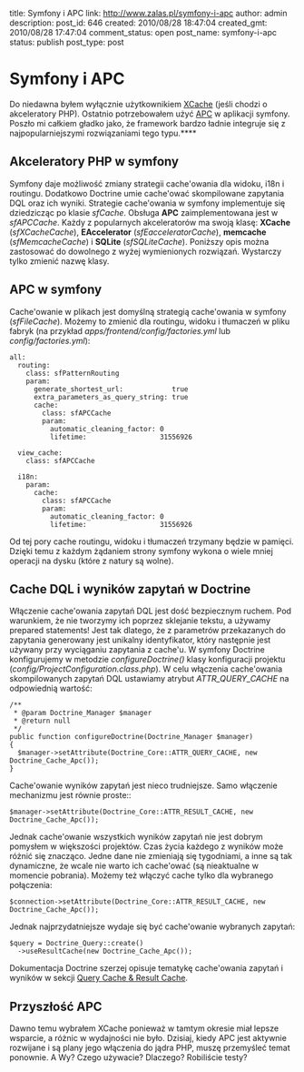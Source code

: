 title: Symfony i APC
link: http://www.zalas.pl/symfony-i-apc
author: admin
description: 
post_id: 646
created: 2010/08/28 18:47:04
created_gmt: 2010/08/28 17:47:04
comment_status: open
post_name: symfony-i-apc
status: publish
post_type: post

<!--Do niedawna byłem wyłącznie użytkownikiem XCache (jeśli chodzi o akceleratory PHP). Ostatnio potrzebowałem użyć APC w aplikacji symfony. Poszło mi całkiem gładko jako, że framework bardzo ładnie integruje się z najpopularniejszymi rozwiązaniami tego typu.-->

# Symfony i APC

Do niedawna byłem wyłącznie użytkownikiem [XCache](http://xcache.lighttpd.net/) (jeśli chodzi o akceleratory PHP). Ostatnio potrzebowałem użyć [APC](http://php.net/apc) w aplikacji symfony. Poszło mi całkiem gładko jako, że framework bardzo ładnie integruje się z najpopularniejszymi rozwiązaniami tego typu.****

## Akceleratory PHP w symfony

Symfony daje możliwość zmiany strategii cache'owania dla widoku, i18n i routingu. Dodatkowo Doctrine umie cache'ować skompilowane zapytania DQL oraz ich wyniki. Strategie cache'owania w symfony implementuje się dziedzicząc po klasie _sfCache_. Obsługa **APC** zaimplementowana jest w _sfAPCCache_. Każdy z popularnych akceleratorów ma swoją klasę: **XCache** (_sfXCacheCache_), **EAccelerator** (_sfEacceleratorCache_), **memcache** (_sfMemcacheCache_) i **SQLite** (_sfSQLiteCache_). Poniższy opis można zastosować do dowolnego z wyżej wymienionych rozwiązań. Wystarczy tylko zmienić nazwę klasy. 

## APC w symfony

Cache'owanie w plikach jest domyślną strategią cache'owania w symfony (_sfFileCache_). Możemy to zmienić dla routingu, widoku i tłumaczeń w pliku fabryk (na przykład _apps/frontend/config/factories.yml_ lub _config/factories.yml_): 
    
    
    all:
      routing:
        class: sfPatternRouting
        param:
          generate_shortest_url:            true
          extra_parameters_as_query_string: true
          cache:
            class: sfAPCCache
            param:
              automatic_cleaning_factor: 0
              lifetime:                  31556926
    
      view_cache:
        class: sfAPCCache
    
      i18n:
        param:
          cache:
            class: sfAPCCache
            param:
              automatic_cleaning_factor: 0
              lifetime:                  31556926

Od tej pory cache routingu, widoku i tłumaczeń trzymany będzie w pamięci. Dzięki temu z każdym żądaniem strony symfony wykona o wiele mniej operacji na dysku (które z natury są wolne). 

## Cache DQL i wyników zapytań w Doctrine

Włączenie cache'owania zapytań DQL jest dość bezpiecznym ruchem. Pod warunkiem, że nie tworzymy ich poprzez sklejanie tekstu, a używamy prepared statements! Jest tak dlatego, że z parametrów przekazanych do zapytania generowany jest unikalny identyfikator, który następnie jest używany przy wyciąganiu zapytania z cache'u. W symfony Doctrine konfigurujemy w metodzie _configureDoctrine()_ klasy konfiguracji projektu (_config/ProjectConfiguration.class.php_). W celu włączenia cache'owania skompilowanych zapytań DQL ustawiamy atrybut _ATTR_QUERY_CACHE_ na odpowiednią wartość: 
    
    
    /**
     * @param Doctrine_Manager $manager
     * @return null
     */
    public function configureDoctrine(Doctrine_Manager $manager)
    {
      $manager->setAttribute(Doctrine_Core::ATTR_QUERY_CACHE, new Doctrine_Cache_Apc());
    }

Cache'owanie wyników zapytań jest nieco trudniejsze. Samo włączenie mechanizmu jest równie proste:: 
    
    
    $manager->setAttribute(Doctrine_Core::ATTR_RESULT_CACHE, new Doctrine_Cache_Apc());

Jednak cache'owanie wszystkich wyników zapytań nie jest dobrym pomysłem w większości projektów. Czas życia każdego z wyników może różnić się znacząco. Jedne dane nie zmieniają się tygodniami, a inne są tak dynamiczne, że wcale nie warto ich cache'ować (są nieaktualne w momencie pobrania). Możemy też włączyć cache tylko dla wybranego połączenia: 
    
    
    $connection->setAttribute(Doctrine_Core::ATTR_RESULT_CACHE, new Doctrine_Cache_Apc());

Jednak najprzydatniejsze wydaje się być cache'owanie wybranych zapytań: 
    
    
    $query = Doctrine_Query::create()
      ->useResultCache(new Doctrine_Cache_Apc());

Dokumentacja Doctrine szerzej opisuje tematykę cache'owania zapytań i wyników w sekcji [Query Cache & Result Cache](http://www.doctrine-project.org/documentation/manual/1_2/en/caching:query-cache-&-result-cache). 

## Przyszłość APC

Dawno temu wybrałem XCache ponieważ w tamtym okresie miał lepsze wsparcie, a różnic w wydajności nie było. Dzisiaj, kiedy APC jest aktywnie rozwijane i są plany jego włączenia do jądra PHP, muszę przemyśleć temat ponownie. A Wy? Czego używacie? Dlaczego? Robiliście testy?